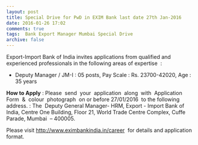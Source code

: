 ```yaml
---
layout: post
title: Special Drive for PwD in EXIM Bank last date 27th Jan-2016   
date: 2016-01-26 17:02
comments: true
tags:  Bank Export Manager Mumbai Special Drive 
archive: false
---
```

Export-Import Bank of India invites applications from qualified and experienced professionals in the following areas of expertise  :


- Deputy Manager / JM-I : 05 posts, Pay Scale : Rs. 23700-42020, Age : 35 years

**How to Apply** : Please  send  your  application  along  with  Application  Form  &  colour  photograph  on or before 27/01/2016  to the following address. : The  Deputy General Manager- HRM, Export - Import Bank of India, Centre One Building, Floor 21, World Trade Centre Complex, Cuffe Parade, Mumbai  – 400005. 

Please visit <http://www.eximbankindia.in/career>  for details and application format. 




